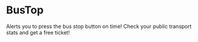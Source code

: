 # BusTop
Alerts you to press the bus stop button on time! Check your public transport stats and get a free ticket!
